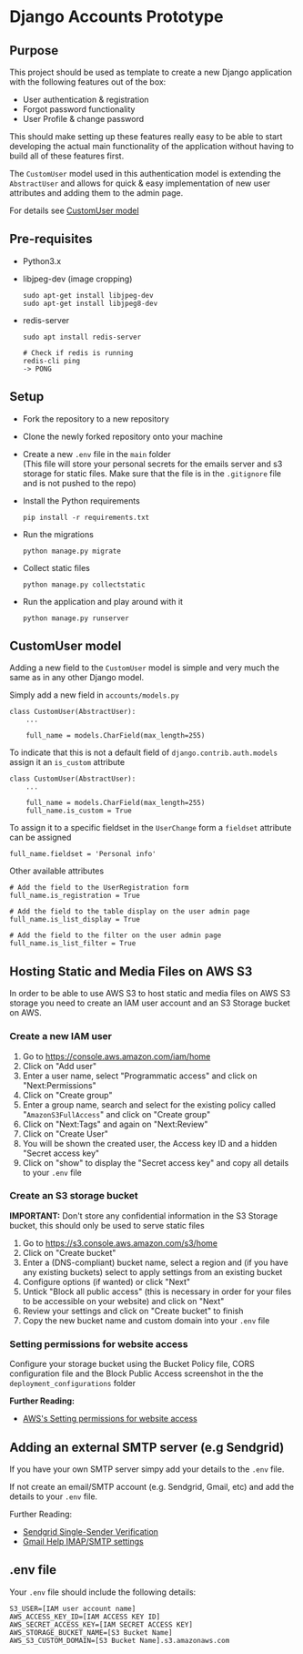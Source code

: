 # Django Accounts Prototype

## Purpose

This project should be used as template to create a new Django application with the following features out of the box:

- User authentication & registration
- Forgot password functionality
- User Profile & change password

This should make setting up these features really easy to be able to start developing the actual main functionality of the application without having to build all of these features first.

The `CustomUser` model used in this authentication model is extending the `AbstractUser` and allows for quick & easy implementation of new user attributes and adding them to the admin page.

For details see [CustomUser model](#CustomUser-model)

## Pre-requisites

- Python3.x
- libjpeg-dev (image cropping)

    ```
    sudo apt-get install libjpeg-dev
    sudo apt-get install libjpeg8-dev
    ```
- redis-server
    ```
    sudo apt install redis-server
    
    # Check if redis is running
    redis-cli ping
    -> PONG

    ```


## Setup

- Fork the repository to a new repository
- Clone the newly forked repository onto your machine
- Create a new `.env` file in the `main` folder
<br>(This file will store your personal secrets for the emails server and s3 storage for static files. Make sure that the file is in the `.gitignore` file and is not pushed to the repo)

- Install the Python requirements
    ```
    pip install -r requirements.txt
    ```
- Run the migrations
    ```
    python manage.py migrate
    ``` 
- Collect static files
    ```
    python manage.py collectstatic
    ```
- Run the application and play around with it
    ```
    python manage.py runserver
    ```

## CustomUser model

Adding a new field to the `CustomUser` model is simple and very much the same as in any other Django model.

Simply add a new field in `accounts/models.py`


```
class CustomUser(AbstractUser):
    ...
    
    full_name = models.CharField(max_length=255)
```

To indicate that this is not a default field of `django.contrib.auth.models` assign it an `is_custom` attribute

```
class CustomUser(AbstractUser):
    ...
    
    full_name = models.CharField(max_length=255)
    full_name.is_custom = True
```

To assign it to a specific fieldset in the `UserChange` form a `fieldset` attribute can be assigned

```
full_name.fieldset = 'Personal info'
```

Other available attributes

```
# Add the field to the UserRegistration form
full_name.is_registration = True

# Add the field to the table display on the user admin page
full_name.is_list_display = True

# Add the field to the filter on the user admin page
full_name.is_list_filter = True

```

## Hosting Static and Media Files on AWS S3

In order to be able to use AWS S3 to host static and media files on AWS S3 storage you need to create an IAM user account and an S3 Storage bucket on AWS.

### Create a new IAM user

1) Go to https://console.aws.amazon.com/iam/home
2) Click on "Add user"
3) Enter a user name, select "Programmatic access" and click on "Next:Permissions"
4) Click on "Create group"
5) Enter a group name, search and select for the existing policy called "`AmazonS3FullAccess`" and click on "Create group"
6) Click on "Next:Tags" and again on "Next:Review"
7) Click on "Create User"
8) You will be shown the created user, the Access key ID and a hidden "Secret access key"
9) Click on "show" to display the "Secret access key" and copy all details to your `.env` file

### Create an S3 storage bucket

<b>IMPORTANT:</b> Don't store any confidential information in the S3 Storage bucket, this should only be used to serve static files

1) Go to https://s3.console.aws.amazon.com/s3/home
2) Click on "Create bucket"
3) Enter a (DNS-compliant) bucket name, select a region and (if you have any existing buckets) select to apply settings from an existing bucket
4) Configure options (if wanted) or click "Next"
5) Untick "Block all public access" (this is necessary in order for your files to be accessible on your website) and click on "Next"
6) Review your settings and click on "Create bucket" to finish
7) Copy the new bucket name and custom domain into your `.env` file


### Setting permissions for website access

Configure your storage bucket using the Bucket Policy file, CORS configuration
file and the Block Public Access screenshot in the the `deployment_configurations` folder 

<b>Further Reading:</b>

- [AWS's Setting permissions for website access](https://docs.aws.amazon.com/AmazonS3/latest/dev/WebsiteAccessPermissionsReqd.html)


## Adding an external SMTP server (e.g Sendgrid)

If you have your own SMTP server simpy add your details to the `.env` file.

If not create an email/SMTP account (e.g. Sendgrid, Gmail, etc) and add the details to your `.env` file.

Further Reading:
- [Sendgrid Single-Sender Verification](https://sendgrid.com/docs/ui/sending-email/sender-verification/)
- [Gmail Help IMAP/SMTP settings](https://support.google.com/mail/answer/7126229?hl=en)

## .env file

Your `.env` file should include the following details:

```
S3_USER=[IAM user account name]
AWS_ACCESS_KEY_ID=[IAM ACCESS KEY ID]
AWS_SECRET_ACCESS_KEY=[IAM SECRET ACCESS KEY]
AWS_STORAGE_BUCKET_NAME=[S3 Bucket Name]
AWS_S3_CUSTOM_DOMAIN=[S3 Bucket Name].s3.amazonaws.com
```
